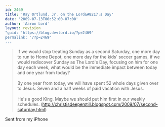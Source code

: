 ```yaml
---
id: 2469
title: 'Ray Ortlund, Jr. on the Lord&#8217;s Day'
date: '2009-07-13T00:52:00-07:00'
author: 'Aaron Lord'
layout: revision
"guid: 'https://blog.devlord.io/?p=2469'
permalink: '/?p=2469'
---
```


<blockquote>If we would stop treating Sunday as a second Saturday, one more day to run to Home Depot, one more day for the kids' soccer games, if we would rediscover Sunday as The Lord's Day, focusing on him for one day each week, what would be the immediate impact between today and one year from today?<br /><br />By one year from today, we will have spent 52 whole days given over to Jesus. Seven and a half weeks of paid vacation with Jesus.<br /><br />He's a good King. Maybe we should put him first in our weekly schedules. (<a href="http://christisdeeperstill.blogspot.com/2009/07/second-saturday.html">http://christisdeeperstill.blogspot.com/2009/07/second-saturday.html</a>)</blockquote>Sent from my iPhone<div class="blogger-post-footer"></div>